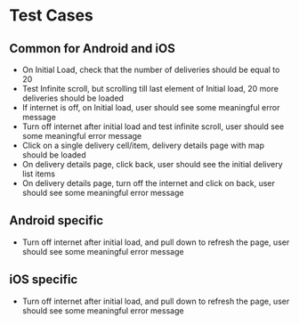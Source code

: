 # Test Cases

## Common for Android and iOS

- On Initial Load, check that the number of deliveries should be equal to 20
- Test Infinite scroll, but scrolling till last element of Initial load, 20 more deliveries should be loaded
- If internet is off, on Initial load, user should see some meaningful error message
- Turn off internet after initial load and test infinite scroll, user should see some meaningful error message
- Click on a single delivery cell/item, delivery details page with map should be loaded
- On delivery details page, click back, user should see the initial delivery list items
- On delivery details page, turn off the internet and click on back, user should see some meaningful error message

## Android specific

- Turn off internet after initial load, and pull down to refresh the page, user should see some meaningful error message



## iOS specific

- Turn off internet after initial load, and pull down to refresh the page, user should see some meaningful error message
